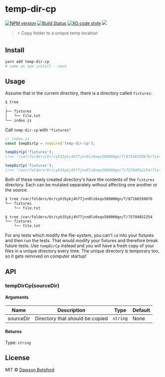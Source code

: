 # temp-dir-cp
[![NPM version][npm-image]][npm-url] [![Build Status][travis-image]][travis-url] [![XO code style][xo-image]][xo-url] ![][node-version-image]

> ⚡️ Copy folder to a unique temp location

## Install

```sh
yarn add temp-dir-cp
# same as npm install --save
```

## Usage

Assume that in the current directory, there is a directory called `fixtures`:

```sh
$ tree
.
├── fixtures
│   └── file.txt
└── index.js
```

Call `temp-dir-cp` with `"fixtures"`

```js
// index.js
const tempDirCp = require('temp-dir-cp');

tempDirCp('fixtures');
//=> '/var/folders/6r/cyh35ykj4h77jnn0lz0xqx580000gn/T/87166550876/fixtures'

tempDirCp('fixtures');
//=> '/var/folders/6r/cyh35ykj4h77jnn0lz0xqx580000gn/T/75704852254/fixtures'
```

Both of these newly created directory's have the contents of the `fixtures` directory. Each can be mutated separately without affecting one another or the source.

```sh
$ tree /var/folders/6r/cyh35ykj4h77jnn0lz0xqx580000gn/T/87166550876
└── fixtures
    └── file.txt

$ tree /var/folders/6r/cyh35ykj4h77jnn0lz0xqx580000gn/T/75704852254
└── fixtures
    └── file.txt
```

For any tests which modify the file-system, you can't `cd` into your fixtures and then run the tests. That would  modify your fixtures and therefore break future tests. Use `tempDirCp` instead and you will have a fresh copy of your files in a unique directory every time. The unique directory is temporary too, so it gets removed on computer startup!

## API

### tempDirCp(sourceDir)

#### Arguments

| Name    | Description                     |   Type   |  Default  |
| ------- | ------------------------------- | -------- |  -------  |
| sourceDir  | Directory that should be copied | `string` |   None    |

#### Returns

Type: `string`

## License

MIT © [Dawson Botsford](http://dawsonbotsford.com)

[npm-image]: https://badge.fury.io/js/temp-dir-cp.svg
[npm-url]: https://npmjs.org/package/temp-dixture
[travis-image]: https://travis-ci.org/dawsbot/temp-dir-cp.svg?branch=master
[travis-url]: https://travis-ci.org/dawsbot/temp-dir-cp
[xo-image]: https://img.shields.io/badge/code_style-XO-5ed9c7.svg
[xo-url]: https://github.com/sindresorhus/xo
[node-version-image]: https://img.shields.io/badge/Node-%3E%3Dv4.0.0-ff69b4.svg
